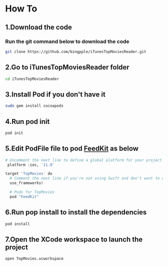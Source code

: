 # How To

## 1.Download the code
### Run the git command below to download the code
```Bash
git clone https://github.com/bingpple/iTunesTopMoviesReader.git
```
## 2.Go to iTunesTopMoviesReader folder
```Bash
cd iTunesTopMoviesReader
```
## 3.Install Pod if you don't have it
```Bash
sudo gem install cocoapods
```
## 4.Run pod init
```Bash
pod init
```
## 5.Edit PodFile file to pod [FeedKit](https://github.com/nmdias/FeedKit) as below
```Bash
# Uncomment the next line to define a global platform for your project
 platform :ios, '11.0'

target 'TopMovies' do
  # Comment the next line if you're not using Swift and don't want to use dynamic frameworks
  use_frameworks!

  # Pods for TopMovies
  pod "FeedKit"
 ```
## 6.Run pop install to install the dependencies
```Bash
pod install
```
## 7.Open the XCode workspace to launch the project
```Bash
open TopMovies.xcworkspace
```
